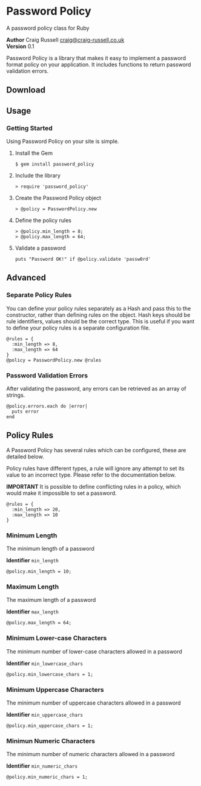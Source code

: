 # Password Policy #

A password policy class for Ruby    

**Author** Craig Russell [craig@craig-russell.co.uk](mailto:craig@craig-russell.co.uk)      
**Version** 0.1     

Password Policy is a library that makes it easy to implement a password format policy on your application. It includes functions to return password validation errors.
## Download ##


## Usage ##

### Getting Started ###

Using Password Policy on your site is simple.

1.  Install the Gem

        $ gem install password_policy

2.  Include the library

        > require 'password_policy'
        
2.  Create the Password Policy object

        > @policy = PasswordPolicy.new
        
3.  Define the policy rules

        > @policy.min_length = 8;
        > @policy.max_length = 64;
        
4.  Validate a password

        puts "Password OK!" if @policy.validate 'passw0rd'


## Advanced ##

### Separate Policy Rules ###

You can define your policy rules separately as a Hash and pass this to the constructor, rather than defining rules on the object. Hash keys should be rule identifiers, values should be the correct type. This is useful if you want to define your policy rules is a separate configuration file.

    @rules = {
      :min_length => 8,
      :max_length => 64
    }
    @policy = PasswordPolicy.new @rules

### Password Validation Errors ###

After validating the password, any errors can be retrieved as an array of strings.

    @policy.errors.each do |error|
      puts error
    end

## Policy Rules ##

A Password Policy has several rules which can be configured, these are detailed below.

Policy rules have different types, a rule will ignore any attempt to set its value to an incorrect type. Please refer to the documentation below.

**IMPORTANT** It is possible to define conflicting rules in a policy, which would make it impossible to set a password.

    @rules = {
      :min_length => 20,
      :max_length => 10
    }

### Minimum Length ###

The minimum length of a password

**Identifier** `min_length`     

    @policy.min_length = 10;

### Maximum Length ###

The maximum length of a password

**Identifier** `max_length`     

    @policy.max_length = 64;

### Minimum Lower-case Characters ###

The minimum number of lower-case characters allowed in a password

**Identifier** `min_lowercase_chars`     

    @policy.min_lowercase_chars = 1;

### Minimum Uppercase Characters ###

The minimum number of uppercase characters allowed in a password

**Identifier** `min_uppercase_chars`     

    @policy.min_uppercase_chars = 1;

### Minimun Numeric Characters ###

The minimum number of numeric characters allowed in a password

**Identifier** `min_numeric_chars`     

    @policy.min_numeric_chars = 1;